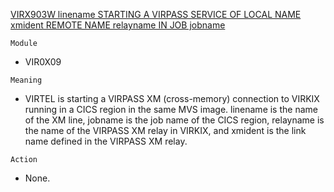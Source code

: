 [VIRX903W linename STARTING A VIRPASS SERVICE OF LOCAL NAME xmident REMOTE NAME relayname IN JOB jobname](https://virtel.readthedocs.io/en/latest/manuals/virtel/Virtel459MG/messages.html?highlight=VIRX903W#VIRX903W)

`Module`
- VIR0X09

`Meaning`
- VIRTEL is starting a VIRPASS XM (cross-memory) connection to VIRKIX running in a CICS region in the same MVS image. linename is the name of the XM line, jobname is the job name of the CICS region, relayname is the name of the VIRPASS XM relay in VIRKIX, and xmident is the link name defined in the VIRPASS XM relay.

`Action`
- None.
